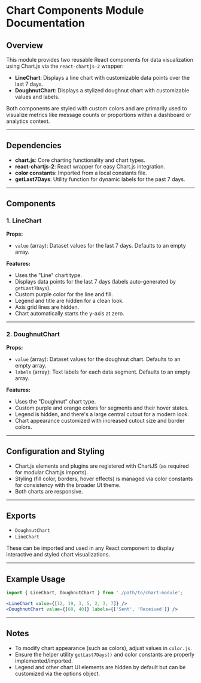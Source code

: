 # Chart Components Module Documentation

## Overview
This module provides two reusable React components for data visualization using Chart.js via the `react-chartjs-2` wrapper:

- **LineChart**: Displays a line chart with customizable data points over the last 7 days.
- **DoughnutChart**: Displays a stylized doughnut chart with customizable values and labels.

Both components are styled with custom colors and are primarily used to visualize metrics like message counts or proportions within a dashboard or analytics context.

---

## Dependencies

- **chart.js**: Core charting functionality and chart types.
- **react-chartjs-2**: React wrapper for easy Chart.js integration.
- **color constants**: Imported from a local constants file.
- **getLast7Days**: Utility function for dynamic labels for the past 7 days.

---

## Components

### 1. LineChart

**Props:**
- `value` (array): Dataset values for the last 7 days. Defaults to an empty array.

**Features:**
- Uses the "Line" chart type.
- Displays data points for the last 7 days (labels auto-generated by `getLast7Days`).
- Custom purple color for the line and fill.
- Legend and title are hidden for a clean look.
- Axis grid lines are hidden.
- Chart automatically starts the y-axis at zero.

---

### 2. DoughnutChart

**Props:**
- `value` (array): Dataset values for the doughnut chart. Defaults to an empty array.
- `labels` (array): Text labels for each data segment. Defaults to an empty array.

**Features:**
- Uses the "Doughnut" chart type.
- Custom purple and orange colors for segments and their hover states.
- Legend is hidden, and there's a large central cutout for a modern look.
- Chart appearance customized with increased cutout size and border colors.

---

## Configuration and Styling

- Chart.js elements and plugins are registered with ChartJS (as required for modular Chart.js imports).
- Styling (fill color, borders, hover effects) is managed via color constants for consistency with the broader UI theme.
- Both charts are responsive.

---

## Exports

- `DoughnutChart`
- `LineChart`

These can be imported and used in any React component to display interactive and styled chart visualizations.

---

## Example Usage

```jsx
import { LineChart, DoughnutChart } from './path/to/chart-module';

<LineChart value={[12, 19, 3, 5, 2, 3, 7]} />
<DoughnutChart value={[60, 40]} labels={['Sent', 'Received']} />
```

---

## Notes

- To modify chart appearance (such as colors), adjust values in `color.js`.
- Ensure the helper utility `getLast7Days()` and color constants are properly implemented/imported.
- Legend and other chart UI elements are hidden by default but can be customized via the options object.
